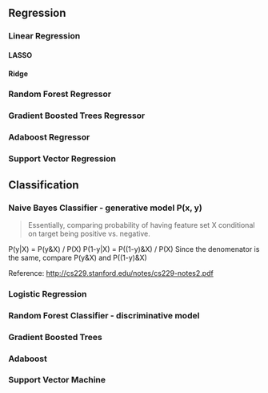 ## Regression
### Linear Regression
#### LASSO
#### Ridge

### Random Forest Regressor

### Gradient Boosted Trees Regressor

### Adaboost Regressor

### Support Vector Regression



## Classification

### Naive Bayes Classifier - generative model P(x, y)
> Essentially, comparing probability of having feature set X conditional on target being positive vs. negative.

P(y|X) = P(y&X) / P(X)
P(1-y|X) = P((1-y)&X) / P(X)
Since the denomenator is the same, compare P(y&X) and P((1-y)&X)

Reference: http://cs229.stanford.edu/notes/cs229-notes2.pdf

### Logistic Regression

### Random Forest Classifier - discriminative model

### Gradient Boosted Trees

### Adaboost

### Support Vector Machine
